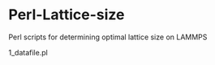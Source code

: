 Perl-Lattice-size
=================

Perl scripts for determining optimal lattice size on LAMMPS


1_datafile.pl
